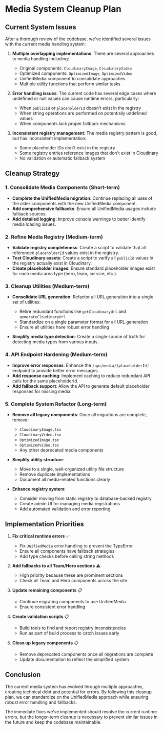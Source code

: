 # Media System Cleanup Plan

## Current System Issues

After a thorough review of the codebase, we've identified several issues with the current media handling system:

1. **Multiple overlapping implementations**: There are several approaches to media handling including:
   - Original components: `CloudinaryImage`, `CloudinaryVideo`
   - Optimized components: `OptimizedImage`, `OptimizedVideo`
   - UnifiedMedia component to consolidate approaches
   - Multiple utility functions that perform similar tasks

2. **Error handling issues**: The current code has several edge cases where undefined or null values can cause runtime errors, particularly:
   - When `publicId` or `placeholderId` doesn't exist in the registry
   - When string operations are performed on potentially undefined values
   - When components lack proper fallback mechanisms

3. **Inconsistent registry management**: The media registry pattern is good, but has inconsistent implementation:
   - Some placeholder IDs don't exist in the registry 
   - Some registry entries reference images that don't exist in Cloudinary
   - No validation or automatic fallback system

## Cleanup Strategy

### 1. Consolidate Media Components (Short-term)

- **Complete the UnifiedMedia migration**: Continue replacing all uses of the older components with the new UnifiedMedia component.
- **Add comprehensive fallbacks**: Ensure all UnifiedMedia usages include fallback sources.
- **Add detailed logging**: Improve console warnings to better identify media loading issues.

### 2. Refine Media Registry (Medium-term)

- **Validate registry completeness**: Create a script to validate that all referenced `placeholderId` values exist in the registry.
- **Test Cloudinary assets**: Create a script to verify all `publicId` values in the registry actually exist in Cloudinary.
- **Create placeholder images**: Ensure standard placeholder images exist for each media area type (hero, team, service, etc.).

### 3. Cleanup Utilities (Medium-term)

- **Consolidate URL generation**: Refactor all URL generation into a single set of utilities:
  - Retire redundant functions like `getCloudinaryUrl` and `generateCloudinaryUrl`
  - Standardize on a single parameter format for all URL generation
  - Ensure all utilities have robust error handling

- **Simplify media type detection**: Create a single source of truth for detecting media types from various inputs.

### 4. API Endpoint Hardening (Medium-term)

- **Improve error responses**: Enhance the `/api/media/[placeholderId]` endpoint to provide better error messages.
- **Add response caching**: Implement caching to reduce redundant API calls for the same placeholderId.
- **Add fallback support**: Allow the API to generate default placeholder responses for missing media.

### 5. Complete System Refactor (Long-term)

- **Remove all legacy components**: Once all migrations are complete, remove:
  - `CloudinaryImage.tsx`
  - `CloudinaryVideo.tsx`
  - `OptimizedImage.tsx`
  - `OptimizedVideo.tsx`
  - Any other deprecated media components

- **Simplify utility structure**:
  - Move to a single, well-organized utility file structure
  - Remove duplicate implementations
  - Document all media-related functions clearly

- **Enhance registry system**:
  - Consider moving from static registry to database-backed registry
  - Create admin UI for managing media registrations
  - Add automated validation and error reporting

## Implementation Priorities

1. **Fix critical runtime errors** ✅
   - Fix `UnifiedMedia` error handling to prevent the TypeError
   - Ensure all components have fallback strategies
   - Add type checks before calling string methods

2. **Add fallbacks to all Team/Hero sections** ⚠️
   - High priority because these are prominent sections
   - Check all Team and Hero components across the site

3. **Update remaining components** 📋
   - Continue migrating components to use UnifiedMedia
   - Ensure consistent error handling

4. **Create validation scripts** 📋
   - Build tools to find and report registry inconsistencies
   - Run as part of build process to catch issues early

5. **Clean up legacy components** 📋
   - Remove deprecated components once all migrations are complete
   - Update documentation to reflect the simplified system

## Conclusion

The current media system has evolved through multiple approaches, creating technical debt and potential for errors. By following this cleanup plan, we can standardize on the UnifiedMedia approach while ensuring robust error handling and fallbacks.

The immediate fixes we've implemented should resolve the current runtime errors, but the longer-term cleanup is necessary to prevent similar issues in the future and keep the codebase maintainable.